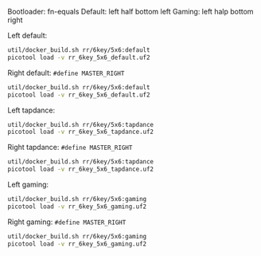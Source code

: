Bootloader: fn-equals
Default: left half bottom left
Gaming:  left halp bottom right

Left default:
```sh
util/docker_build.sh rr/6key/5x6:default
picotool load -v rr_6key_5x6_default.uf2
```

Right default:
`#define MASTER_RIGHT`
```sh
util/docker_build.sh rr/6key/5x6:default
picotool load -v rr_6key_5x6_default.uf2
```

Left tapdance:
```sh
util/docker_build.sh rr/6key/5x6:tapdance
picotool load -v rr_6key_5x6_tapdance.uf2
```

Right tapdance:
`#define MASTER_RIGHT`
```sh
util/docker_build.sh rr/6key/5x6:tapdance
picotool load -v rr_6key_5x6_tapdance.uf2
```

Left gaming:
```sh
util/docker_build.sh rr/6key/5x6:gaming
picotool load -v rr_6key_5x6_gaming.uf2
```

Right gaming:
`#define MASTER_RIGHT`
```sh
util/docker_build.sh rr/6key/5x6:gaming
picotool load -v rr_6key_5x6_gaming.uf2
```
